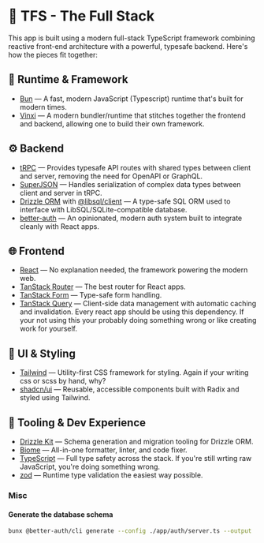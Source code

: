 # 🧱 TFS - The Full Stack

This app is built using a modern full-stack TypeScript framework combining
reactive front-end architecture with a powerful, typesafe backend. Here's how
the pieces fit together:

## 🧩 Runtime & Framework

- [Bun](https://bun.sh/) — A fast, modern JavaScript (Typescript) runtime that's
  built for modern times.
- [Vinxi](https://vinxi.vercel.app/) — A modern bundler/runtime that stitches
  together the frontend and backend, allowing one to build their own framework.

## ⚙️ Backend

- [tRPC](https://trpc.io/) — Provides typesafe API routes with shared types
  between client and server, removing the need for OpenAPI or GraphQL.
- [SuperJSON](https://github.com/flightcontrolhq/superjson) — Handles
  serialization of complex data types between client and server in tRPC.
- [Drizzle ORM](https://orm.drizzle.team/) with
  [@libsql/client](https://turso.tech/libsql) — A type-safe SQL ORM used to
  interface with LibSQL/SQLite-compatible database.
- [better-auth](https://www.better-auth.com/) — An opinionated, modern auth
  system built to integrate cleanly with React apps.

## 🌐 Frontend

- [React](https://react.dev/) — No explanation needed, the framework powering
  the modern web.
- [TanStack Router](https://tanstack.com/router/latest) — The best router for
  React apps.
- [TanStack Form](https://tanstack.com/form/latest) — Type-safe form handling.
- [TanStack Query](https://tanstack.com/query/latest) — Client-side data
  management with automatic caching and invalidation. Every react app should be
  using this dependency. If your not using this your probably doing something
  wrong or like creating work for yourself.

## 🎨 UI & Styling

- [Tailwind](https://tailwindcss.com/) — Utility-first CSS framework for styling.
  Again if your writing css or scss by hand, why?
- [shadcn/ui](https://ui.shadcn.com/) — Reusable, accessible components built
  with Radix and styled using Tailwind.

## 💼 Tooling & Dev Experience

- [Drizzle Kit](https://orm.drizzle.team/docs/kit-overview) — Schema generation
  and migration tooling for Drizzle ORM.
- [Biome](https://biomejs.dev/) — All-in-one formatter, linter, and code fixer.
- [TypeScript](https://www.typescriptlang.org/) — Full type safety across the
  stack. If you're still wrting raw JavaScript, you're doing something wrong.
- [zod](https://zod.dev/) — Runtime type validation the easiest
  way possible.

### Misc

#### Generate the database schema

```bash
bunx @better-auth/cli generate --config ./app/auth/server.ts --output ./app/db/auth.sql.ts --y && bunx biome format --write ./app/db/auth.sql.ts
```
